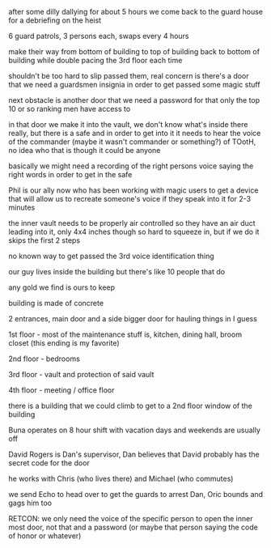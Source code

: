 after some dilly dallying for about 5 hours we come back to the guard house for a debriefing on the heist

6 guard patrols, 3 persons each, swaps every 4 hours

make their way from bottom of building to top of building back to bottom of building while double pacing the 3rd floor each time

shouldn't be too hard to slip passed them, real concern is there's a door that we need a guardsmen insignia in order to get passed some magic stuff

next obstacle is another door that we need a password for that only the top 10 or so ranking men have access to

in that door we make it into the vault, we don't know what's inside there really, but there is a safe and in order to get into it it needs to hear the voice of the commander (maybe it wasn't commander or something?) of TOotH, no idea who that is though it could be anyone

basically we might need a recording of the right persons voice saying the right words in order to get in the safe

Phil is our ally now who has been working with magic users to get a device that will allow us to recreate someone's voice if they speak into it for 2-3 minutes

the inner vault needs to be properly air controlled so they have an air duct leading into it, only 4x4 inches though so hard to squeeze in, but if we do it skips the first 2 steps

no known way to get passed the 3rd voice identification thing

our guy lives inside the building but there's like 10 people that do

any gold we find is ours to keep

building is made of concrete

2 entrances, main door and a side bigger door for hauling things in I guess

1st floor - most of the maintenance stuff is, kitchen, dining hall, broom closet (this ending is my favorite)

2nd floor - bedrooms

3rd floor - vault and protection of said vault

4th floor - meeting / office floor


there is a building that we could climb to get to a 2nd floor window of the building

Buna operates on 8 hour shift with vacation days and weekends are usually off

David Rogers is Dan's supervisor, Dan believes that David probably has the secret code for the door

he works with Chris (who lives there) and Michael (who commutes)

we send Echo to head over to get the guards to arrest Dan, Oric bounds and gags him too

RETCON: we only need the voice of the specific person to open the inner most door, not that and a password (or maybe that person saying the code of honor or whatever)